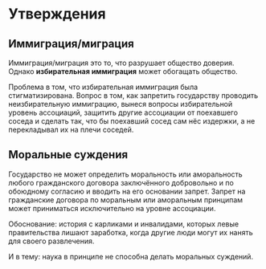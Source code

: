 # Утверждения

## Иммиграция/миграция

Иммиграция/миграция это то, что разрушает общество доверия. Однако **избирательная иммиграция** может обогащать общество. 

Проблема в том, что избирательная иммиграция была стигматизирована. Вопрос в том, как запретить государству проводить неизбирательную иммиграцию, вынеся вопросы избирательной уровень ассоциаций, защитить другие ассоциации от поехавшего соседа и сделать так, что бы поехавший сосед сам нёс издержки, а не перекладывал их на плечи соседей.

## Моральные суждения

Государство не может  определить моральность или аморальность любого гражданского договора заключённого добровольно и по обоюдному согласию и вводить на его основании запрет. Запрет на гражданские договора по моральным или аморальным принципам может приниматься исключительно на уровне ассоциации.

Обоснование: история с карликами и инвалидами, которых левые правительства лишают заработка, когда другие люди могут их нанять для своего развлечения.

И в тему: наука в принципе не способна делать моральных суждений.
